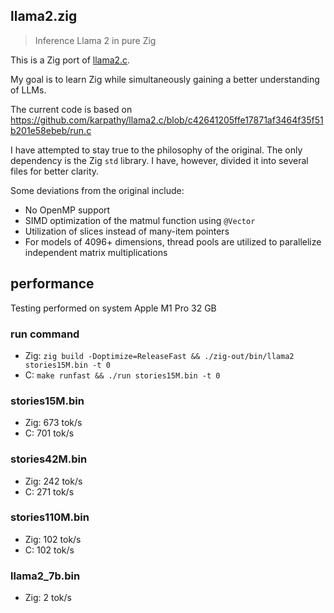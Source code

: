 ## llama2.zig

> Inference Llama 2 in pure Zig

This is a Zig port of [llama2.c](https://github.com/karpathy/llama2.c).

My goal is to learn Zig while simultaneously gaining a better understanding of LLMs.

The current code is based on
https://github.com/karpathy/llama2.c/blob/c42641205ffe17871af3464f35f51b201e58ebeb/run.c

I have attempted to stay true to the philosophy of the original. The only dependency is the Zig
`std` library. I have, however, divided it into several files for better clarity.

Some deviations from the original include:

- No OpenMP support
- SIMD optimization of the matmul function using `@Vector`
- Utilization of slices instead of many-item pointers
- For models of 4096+ dimensions, thread pools are utilized to parallelize independent matrix
  multiplications

## performance

Testing performed on system Apple M1 Pro 32 GB

### run command

- Zig: `zig build -Doptimize=ReleaseFast && ./zig-out/bin/llama2 stories15M.bin -t 0`
- C: `make runfast && ./run stories15M.bin -t 0`

### stories15M.bin

- Zig: 673 tok/s
- C: 701 tok/s

### stories42M.bin

- Zig: 242 tok/s
- C: 271 tok/s

### stories110M.bin

- Zig: 102 tok/s
- C: 102 tok/s

### llama2_7b.bin

- Zig: 2 tok/s
